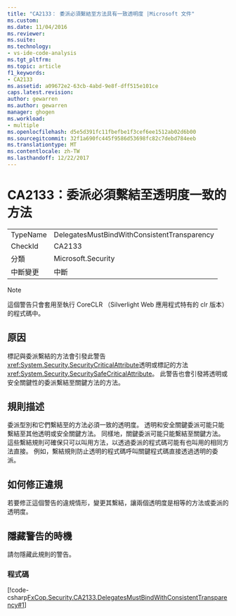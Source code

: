 ```yaml
---
title: "CA2133： 委派必須繫結至方法具有一致透明度 |Microsoft 文件"
ms.custom: 
ms.date: 11/04/2016
ms.reviewer: 
ms.suite: 
ms.technology:
- vs-ide-code-analysis
ms.tgt_pltfrm: 
ms.topic: article
f1_keywords:
- CA2133
ms.assetid: a09672e2-63cb-4abd-9e8f-dff515e101ce
caps.latest.revision: 
author: gewarren
ms.author: gewarren
manager: ghogen
ms.workload:
- multiple
ms.openlocfilehash: d5e5d391fc11fbefbe1f3cef6ee1512ab02d6b00
ms.sourcegitcommit: 32f1a690fc445f9586d53698fc82c7debd784eeb
ms.translationtype: MT
ms.contentlocale: zh-TW
ms.lasthandoff: 12/22/2017
---
```

# <a name="ca2133-delegates-must-bind-to-methods-with-consistent-transparency"></a>CA2133：委派必須繫結至透明度一致的方法
|||  
|-|-|  
|TypeName|DelegatesMustBindWithConsistentTransparency|  
|CheckId|CA2133|  
|分類|Microsoft.Security|  
|中斷變更|中斷|  
  
> [!NOTE]
>  這個警告只會套用至執行 CoreCLR （Silverlight Web 應用程式特有的 clr 版本） 的程式碼中。  
  
## <a name="cause"></a>原因  
 標記與委派繫結的方法會引發此警告<xref:System.Security.SecurityCriticalAttribute>透明或標記的方法<xref:System.Security.SecuritySafeCriticalAttribute>。 此警告也會引發將透明或安全關鍵性的委派繫結至關鍵方法的方法。  
  
## <a name="rule-description"></a>規則描述  
 委派型別和它們繫結至的方法必須一致的透明度。 透明和安全關鍵委派可能只能繫結至其他透明或安全關鍵方法。 同樣地，關鍵委派可能只能繫結至關鍵方法。 這些繫結規則可確保只可以叫用方法，以透過委派的程式碼可能有也叫用的相同方法直接。 例如，繫結規則防止透明的程式碼呼叫關鍵程式碼直接透過透明的委派。  
  
## <a name="how-to-fix-violations"></a>如何修正違規  
 若要修正這個警告的違規情形，變更其繫結，讓兩個透明度是相等的方法或委派的透明度。  
  
## <a name="when-to-suppress-warnings"></a>隱藏警告的時機  
 請勿隱藏此規則的警告。  
  
### <a name="code"></a>程式碼  
 [!code-csharp[FxCop.Security.CA2133.DelegatesMustBindWithConsistentTransparency#1](../code-quality/codesnippet/CSharp/ca2133-delegates-must-bind-to-methods-with-consistent-transparency_1.cs)]